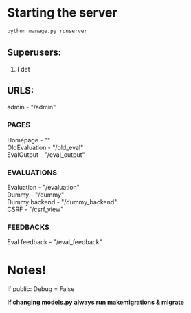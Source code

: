 # Starting the server
```py
python manage.py runserver
```
## Superusers: <br>
1. Fdet


## URLS: 
admin - "/admin" <br>
### PAGES
Homepage - "" <br>
OldEvaluation - "/old_eval" <br>
EvalOutput - "/eval_output" <br>

### EVALUATIONS
Evaluation - "/evaluation" <br>
Dummy - "/dummy" <br>
Dummy backend - "/dummy_backend" <br>
CSRF - "/csrf_view" <br>

### FEEDBACKS
Eval feedback - "/eval_feedback" <br>

# **Notes!** <br>
If public: Debug = False

**If changing models.py always run makemigrations & migrate**
